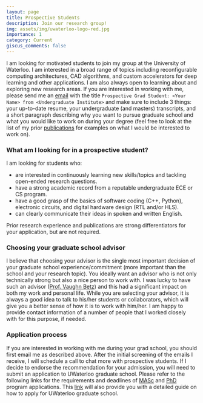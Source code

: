 ```yaml
---
layout: page
title: Prospective Students
description: Join our research group!
img: assets/img/uwaterloo-logo-red.jpg
importance: 1
category: Current
giscus_comments: false
---
```


I am looking for motivated students to join my group at the University of Waterloo.
I am interested in a broad range of topics including reconfigurable computing architectures, CAD algorithms, and custom accelerators for deep learning and other applications.
I am also always open to learning about and exploring new research areas.
If you are interested in working with me, please send me an [email](mailto:andrew.m.boutros@gmail.com) with the title `Prospective Grad Student: <Your Name> from <Undergraduate Institute>` and make sure to include 3 things: your up-to-date resume, your undergraduate (and masters) transcripts, and a short paragraph describing why you want to pursue graduate school and what you would like to work on during your degree (feel free to look at the list of my prior [publications](/publications/) for examples on what I would be interested to work on).

### What am I looking for in a prospective student?

I am looking for students who:

- are interested in continuously learning new skills/topics and tackling open-ended research questions.
- have a strong academic record from a reputable undergraduate ECE or CS program.
- have a good grasp of the basics of software coding (C++, Python), electronic circuits, and digital hardware design (RTL and/or HLS).
- can clearly communicate their ideas in spoken and written English.

Prior research experience and publications are strong differentiators for your application, but are not required.

### Choosing your graduate school advisor

I believe that choosing your advisor is the single most important decision of your graduate school experience/commitment (more important than the school and your research topic).
You ideally want an advisor who is not only technically strong but also a nice person to work with.
I was lucky to have such an advisor ([Prof. Vaughn Betz](https://www.eecg.utoronto.ca/~vaughn/)) and this had a significant impact on both my work and personal life.
While you are selecting your advisor, it is always a good idea to talk to his/her students or collaborators, which will give you a better sense of how it is to work with him/her.
I am happy to provide contact information of a number of people that I worked closely with for this purpose, if needed.

### Application process

If you are interested in working with me during your grad school, you should first email me as described above.
After the initial screening of the emails I receive, I will schedule a call to chat more with prospective students.
If I decide to endorse the recommendation for your admission, you will need to submit an application to UWaterloo graduate school.
Please refer to the following links for the requirements and deadlines of [MASc](https://uwaterloo.ca/graduate-studies-postdoctoral-affairs/future-students/programs/electrical-and-computer-engineering-masc-waterloo) and [PhD](https://uwaterloo.ca/graduate-studies-postdoctoral-affairs/future-students/programs/electrical-and-computer-engineering-phd-waterloo) program applications.
This [link](https://uwaterloo.ca/graduate-studies-postdoctoral-affairs/future-students/applying-graduate-school) will also provide you with a detailed guide on how to apply for UWaterloo graduate school.
